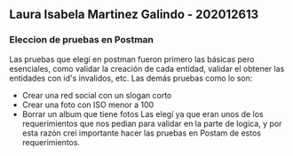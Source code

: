 ## Laura Isabela Martinez Galindo - 202012613

### Eleccion de pruebas en Postman
Las pruebas que elegí en postman fueron primero las básicas pero esenciales, como validar la creación de cada entidad, validar el obtener las entidades con id's invalidos, etc. Las demás pruebas como lo son:
- Crear una red social con un slogan corto
- Crear una foto con ISO menor a 100
- Borrar un album que tiene fotos
Las elegí ya que eran unos de los requerimientos que nos pedian para validar en la parte de logica, y por esta razón crei importante hacer las pruebas en Postam de estos requerimientos.

